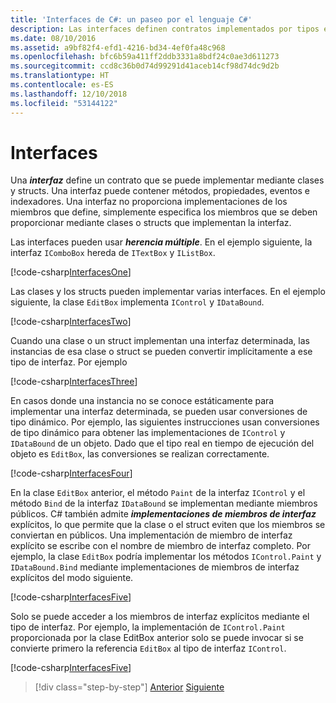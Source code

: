 ```yaml
---
title: 'Interfaces de C#: un paseo por el lenguaje C#'
description: Las interfaces definen contratos implementados por tipos en C#
ms.date: 08/10/2016
ms.assetid: a9bf82f4-efd1-4216-bd34-4ef0fa48c968
ms.openlocfilehash: bfc6b59a411ff2ddb3331a8bdf24c0ae3d611273
ms.sourcegitcommit: ccd8c36b0d74d99291d41aceb14cf98d74dc9d2b
ms.translationtype: HT
ms.contentlocale: es-ES
ms.lasthandoff: 12/10/2018
ms.locfileid: "53144122"
---
```

# <a name="interfaces"></a>Interfaces

Una ***interfaz*** define un contrato que se puede implementar mediante clases y structs. Una interfaz puede contener métodos, propiedades, eventos e indexadores. Una interfaz no proporciona implementaciones de los miembros que define, simplemente especifica los miembros que se deben proporcionar mediante clases o structs que implementan la interfaz.

Las interfaces pueden usar ***herencia múltiple***. En el ejemplo siguiente, la interfaz `IComboBox` hereda de `ITextBox` y `IListBox`.

[!code-csharp[InterfacesOne](../../../samples/snippets/csharp/tour/interfaces/Program.cs#L5-L17)]

Las clases y los structs pueden implementar varias interfaces. En el ejemplo siguiente, la clase `EditBox` implementa `IControl` y `IDataBound`.

[!code-csharp[InterfacesTwo](../../../samples/snippets/csharp/tour/interfaces/Program.cs#L19-L27)]

Cuando una clase o un struct implementan una interfaz determinada, las instancias de esa clase o struct se pueden convertir implícitamente a ese tipo de interfaz. Por ejemplo

[!code-csharp[InterfacesThree](../../../samples/snippets/csharp/tour/interfaces/Program.cs#L33-L35)]

En casos donde una instancia no se conoce estáticamente para implementar una interfaz determinada, se pueden usar conversiones de tipo dinámico. Por ejemplo, las siguientes instrucciones usan conversiones de tipo dinámico para obtener las implementaciones de `IControl` y `IDataBound` de un objeto. Dado que el tipo real en tiempo de ejecución del objeto es `EditBox`, las conversiones se realizan correctamente.

[!code-csharp[InterfacesFour](../../../samples/snippets/csharp/tour/interfaces/Program.cs#L40-L42)]

En la clase `EditBox` anterior, el método `Paint` de la interfaz `IControl` y el método `Bind` de la interfaz `IDataBound` se implementan mediante miembros públicos. C# también admite ***implementaciones de miembros de interfaz*** explícitos, lo que permite que la clase o el struct eviten que los miembros se conviertan en públicos. Una implementación de miembro de interfaz explícito se escribe con el nombre de miembro de interfaz completo. Por ejemplo, la clase `EditBox` podría implementar los métodos `IControl.Paint` y `IDataBound.Bind` mediante implementaciones de miembros de interfaz explícitos del modo siguiente.

[!code-csharp[InterfacesFive](../../../samples/snippets/csharp/tour/interfaces/Program.cs#L60-L64)]

Solo se puede acceder a los miembros de interfaz explícitos mediante el tipo de interfaz. Por ejemplo, la implementación de `IControl.Paint` proporcionada por la clase EditBox anterior solo se puede invocar si se convierte primero la referencia `EditBox` al tipo de interfaz `IControl`.

[!code-csharp[InterfacesFive](../../../samples/snippets/csharp/tour/interfaces/Program.cs#L71-L74)]

>[!div class="step-by-step"]
>[Anterior](arrays.md)
>[Siguiente](enums.md)
